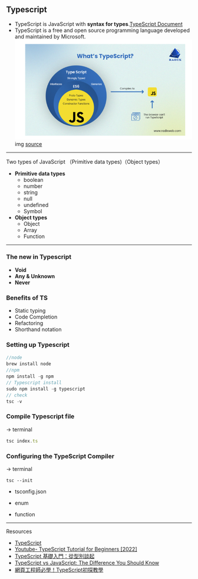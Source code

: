 ## Typescript 

- TypeScript is JavaScript with **syntax for types**.[TypeScript Document](https://www.typescriptlang.org/)
- TypeScript is a free and open source programming language developed and maintained by Microsoft.
![ts-vs](https://github.com/miya-w/Typescript-Projects/blob/main/images/ts-js.png)
img [source](https://radixweb.com/blog/typescript-vs-javascript)
---
Two types of JavaScript （Primitive data types)（Object types）
- **Primitive data types**
    - boolean 
    - number 
    - string 
    - null 
    - undefined 
    - Symbol
- **Object types**
    - Object     
    - Array 
    - Function 
---
### The new in Typescript
- **Void**
- **Any & Unknown**
- **Never**

### Benefits of TS
- Static typing
- Code Completion
- Refactoring
- Shorthand notation



### Setting up Typescript

```javascript
//node
brew install node
//npm
npm install -g npm
// Typescript install 
sudo npm install -g typescript
// check 
tsc -v

```
### Compile Typescript file
-> terminal
```javascript
tsc index.ts
```
###  Configuring the TypeScript Compiler 
-> terminal
```
tsc --init
```
- tsconfig.json

- enum
- function
---
Resources
- [TypeScript](https://www.typescriptlang.org/)
- [Youtube- TypeScript Tutorial for Beginners [2022]](https://www.youtube.com/watch?v=d56mG7DezGs&t=949s)
- [TypeScript 基礎入門：從型別談起](https://hackmd.io/@Heidi-Liu/typescript)
- [TypeScript vs JavaScript: The Difference You Should Know](https://radixweb.com/blog/typescript-vs-javascript)
- [網頁工程師必學！TypeScript初探教學](https://rookiesavior.net/2022/05/04/program-yiru-web-engineers-must-learn-a-preliminary-study-of-typescript-teaching/)